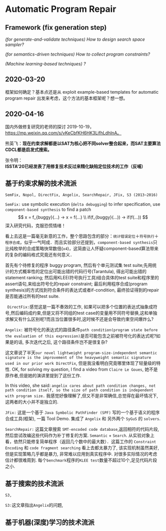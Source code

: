 # Automatic Program Repair

## Framework (fix generation step)

*(for generate-and-validate techniques) How to design search space sampler?*

*(for semantics-driven techniques) How to collect program constraints?*

*(Machine learning-based techniques) ?*

## 2020-03-20

框架如何确定？基本点还是从 exploit example-based templates for automatic program repair 出发来考虑，这个方法的基本框架呢？想一想。

## 2020-04-16

国内外做修复研究的老师的探讨 2019-10-19，https://mp.weixin.qq.com/s/vKeCbfKH6HK3LifhLdhlnA。

熊英飞：**现在约束求解都是以SAT为核心把不同solver整合起来，而SAT主要算法CDCL都是启发式搜索。**

张令明：**ISSTA'20已经发表了用修复技术反过来精化缺陷定位技术的工作（反哺）**

## 基于约束求解的技术流派

`SemFix, Nopol, DirectFix, Angelix, SearchRepair, JFix, S3 (2013~2016)`

`SemFix:` use symbolic execution (`delta debugging`) to infer specification,  use `component-based synthesis` to find a patch
$$
x = f_{buggy}(...) → x = f(...) \\
if(f_{buggy}(...)) → if(f(...))
$$
深入研究代码，克服恐慌情绪！

看上去这是一篇毫无新意的工作，整个思路包含的部分：`统计错误定位`＋`符号执行`＋`程序合成`，似乎一气呵成．而且实验部分还提到，`component-based synthesis`只比纯枚举的合成策略快常数倍(`x4`)，这简直让人怀疑component-based算法带来的复杂的编码格式究竟还有何意义．

首先有个待修复的程序 buggy program, 然后有个单元测试集 test suite;先用统计的方式概率性的定位出可能出错的代码行号(Tarantula), 得出可能出错的 statement ranking; 然后用KLEE(符号执行工具)结合具体的test suite和程序里的assert语句,来给出符号化的repair constraint; 最后利用程序合成(program synthesis)的方式找到符合条件的表达式或者if-condition, 最终验证得到的repair是否能通过所有的test suite.

` DirectFix:`感觉这是一篇不奏效的工作, 如果可以把多个位置的表达式抽象成符号,然后编码成约束,但是又将不同组的test  case的变量用不同符号替换,这和单独求解又有什么区别呢?而且当位置很多时,这时候不还是会导致约束空间爆炸么?

`Angelix:` 被符号化的表达式的路径条件`path condition(program state before the evaluation of this expression)`是否可能包含之前被符号化的表达式呢?如果是的话, 多次迭代之后, 这个路径条件岂不是很复杂?

这文章说了半天`our novel lightweight program-size-independent semantic signature is the improvement of the heavyweight semantic signature used in our prior work DirectFix`, 但是我没看明白究竟哪里体现了轻量级的特性. OK, for solving my question, I find a video from `Claire Le Goues`, 她不是原作者,但是她的演讲里提到了这份工作.

In this video, she said: `angelix cares about path condition changes, not path condition itself, so the size of path condition is independent with program size.` 我感觉好像理解了,但又不是非常确信,总觉得在最坏情况下,这两者的大小并不是独立的.

`JFix:` 这是一个基于 `Java Symbolic PathFinder (SPF)` 写的一个基于语义的程序合成工具(框架), 一篇 Tool Demo. 集成了 `Angelix` 和 另外两个 `SyGuS` 的 `solvers`.

`SearchRepair:`  这篇文章搜索 `SMT-encoded code database`,返回相符的代码片段, 然后尝试改编这些代码作为补丁修复的方案. `Semantic` + `Search`. 从实验对象上看，依然只能修复简单程序（返回几个数中的最大数）．这篇工作的 `Constraint Encoding` 和 `code fragment searching` 看上去都太暴力了, 该实现机制虽然美好, 但是实现策略几乎都是暴力, 非常难以应用到真实程序中.  对很多实际情况的考虑估计都很难周到. 每个`benchmark`程序的`KLEE test`数量不超过10个,足见代码片段之小.

## 基于搜索的技术流派

`S3,`

`S3:`这文章指出`Angelix`的问题, 



## 基于机器(深度)学习的技术流派